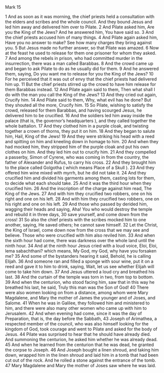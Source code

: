 Mark 15

1	And as soon as it was morning, the chief priests held a consultation with the elders and scribes and the whole council. And they bound Jesus and led him away and delivered him over to Pilate.
2	And Pilate asked him, Are you the King of the Jews? And he answered him, You have said so.
3	And the chief priests accused him of many things.
4	And Pilate again asked him, Have you no answer to make? See how many charges they bring against you.
5	But Jesus made no further answer, so that Pilate was amazed.
6	Now at the feast he used to release for them one prisoner for whom they asked.
7	And among the rebels in prison, who had committed murder in the insurrection, there was a man called Barabbas.
8	And the crowd came up and began to ask Pilate to do as he usually did for them.
9	And he answered them, saying, Do you want me to release for you the King of the Jews?
10	For he perceived that it was out of envy that the chief priests had delivered him up.
11	But the chief priests stirred up the crowd to have him release for them Barabbas instead.
12	And Pilate again said to them, Then what shall I do with the man you call the King of the Jews?
13	And they cried out again, Crucify him.
14	And Pilate said to them, Why, what evil has he done? But they shouted all the more, Crucify him.
15	So Pilate, wishing to satisfy the crowd, released for them Barabbas, and having scourged Jesus, he delivered him to be crucified.
16	And the soldiers led him away inside the palace (that is, the governor’s headquarters ), and they called together the whole battalion.
17	And they clothed him in a purple cloak, and twisting together a crown of thorns, they put it on him.
18	And they began to salute him, Hail, King of the Jews!
19	And they were striking his head with a reed and spitting on him and kneeling down in homage to him.
20	And when they had mocked him, they stripped him of the purple cloak and put his own clothes on him. And they led him out to crucify him.
21	And they compelled a passerby, Simon of Cyrene, who was coming in from the country, the father of Alexander and Rufus, to carry his cross.
22	And they brought him to the place called Golgotha ( which means Place of a Skull ).
23	And they offered him wine mixed with myrrh, but he did not take it.
24	And they crucified him and divided his garments among them, casting lots for them, to decide what each should take.
25	And it was the third hour when they crucified him.
26	And the inscription of the charge against him read, The King of the Jews.
27	And with him they crucified two robbers, one on his right and one on his left.
28	And with him they crucified two robbers, one on his right and one on his left.
29	And those who passed by derided him, wagging their heads and saying, Aha! You who would destroy the temple and rebuild it in three days,
30	save yourself, and come down from the cross!
31	So also the chief priests with the scribes mocked him to one another, saying, He saved others; he cannot save himself.
32	Let the Christ, the King of Israel, come down now from the cross that we may see and believe. Those who were crucified with him also reviled him.
33	And when the sixth hour had come, there was darkness over the whole land until the ninth hour.
34	And at the ninth hour Jesus cried with a loud voice, Eloi, Eloi, lema sabachthani? which means, My God, my God, why have you forsaken me?
35	And some of the bystanders hearing it said, Behold, he is calling Elijah.
36	And someone ran and filled a sponge with sour wine, put it on a reed and gave it to him to drink, saying, Wait, let us see whether Elijah will come to take him down.
37	And Jesus uttered a loud cry and breathed his last.
38	And the curtain of the temple was torn in two, from top to bottom.
39	And when the centurion, who stood facing him, saw that in this way he breathed his last, he said, Truly this man was the Son of God!
40	There were also women looking on from a distance, among whom were Mary Magdalene, and Mary the mother of James the younger and of Joses, and Salome.
41	When he was in Galilee, they followed him and ministered to him, and there were also many other women who came up with him to Jerusalem.
42	And when evening had come, since it was the day of Preparation, that is, the day before the Sabbath,
43	Joseph of Arimathea, a respected member of the council, who was also himself looking for the kingdom of God, took courage and went to Pilate and asked for the body of Jesus.
44	Pilate was surprised to hear that he should have already died. And summoning the centurion, he asked him whether he was already dead.
45	And when he learned from the centurion that he was dead, he granted the corpse to Joseph.
46	And Joseph bought a linen shroud, and taking him down, wrapped him in the linen shroud and laid him in a tomb that had been cut out of the rock. And he rolled a stone against the entrance of the tomb.
47	Mary Magdalene and Mary the mother of Joses saw where he was laid.

